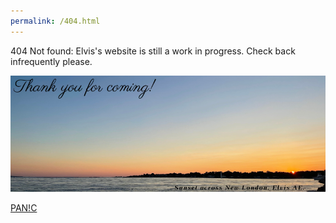 ```yaml
---
permalink: /404.html
---
```

404 Not found: Elvis's website is still a work in progress. Check back infrequently please. 


![thankyouforcoming](assets/img/thank-you-sunset1.png)

[PAN!C](https://www.canva.com/design/DAGErSMXxA4/8We7my7JaKBZNAu6vgQktw/watch?utm_content=DAGErSMXxA4&utm_campaign=designshare&utm_medium=link&utm_source=editor)
